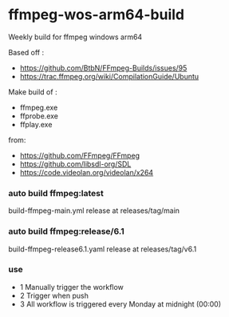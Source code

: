 # ffmpeg-wos-arm64-build

Weekly build for ffmpeg windows arm64

Based off :
- https://github.com/BtbN/FFmpeg-Builds/issues/95
- https://trac.ffmpeg.org/wiki/CompilationGuide/Ubuntu

Make build of :

- ffmpeg.exe
- ffprobe.exe
- ffplay.exe

from:
- https://github.com/FFmpeg/FFmpeg 
- https://github.com/libsdl-org/SDL
- https://code.videolan.org/videolan/x264

### auto build ffmpeg:latest
build-ffmpeg-main.yml 
release at releases/tag/main

### auto build ffmpeg:release/6.1
build-ffmpeg-release6.1.yaml
release at releases/tag/v6.1

### use
- 1 Manually trigger the workflow
- 2 Trigger when push 
- 3 All workflow is triggered every Monday at midnight (00:00)
